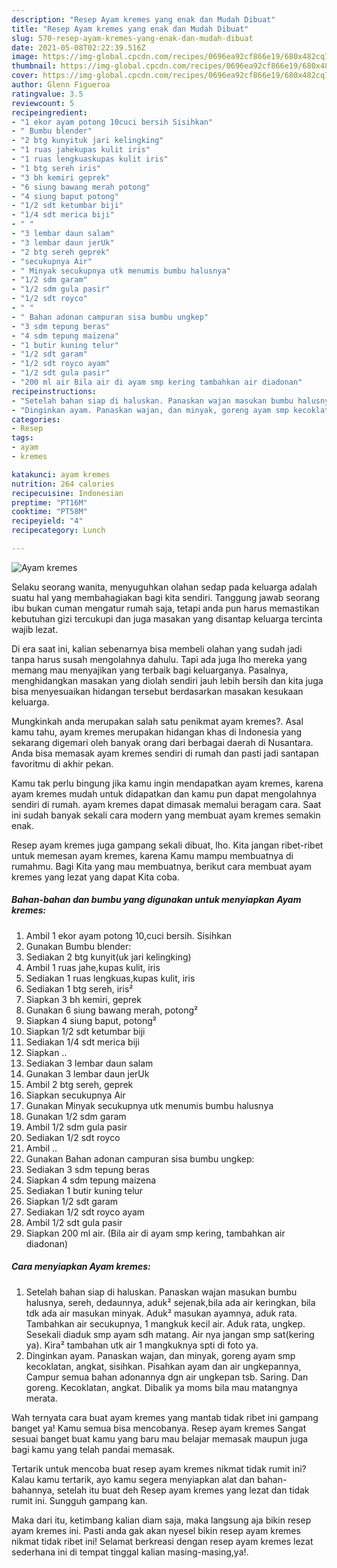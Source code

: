 ```yaml
---
description: "Resep Ayam kremes yang enak dan Mudah Dibuat"
title: "Resep Ayam kremes yang enak dan Mudah Dibuat"
slug: 570-resep-ayam-kremes-yang-enak-dan-mudah-dibuat
date: 2021-05-08T02:22:39.516Z
image: https://img-global.cpcdn.com/recipes/0696ea92cf866e19/680x482cq70/ayam-kremes-foto-resep-utama.jpg
thumbnail: https://img-global.cpcdn.com/recipes/0696ea92cf866e19/680x482cq70/ayam-kremes-foto-resep-utama.jpg
cover: https://img-global.cpcdn.com/recipes/0696ea92cf866e19/680x482cq70/ayam-kremes-foto-resep-utama.jpg
author: Glenn Figueroa
ratingvalue: 3.5
reviewcount: 5
recipeingredient:
- "1 ekor ayam potong 10cuci bersih Sisihkan"
- " Bumbu blender"
- "2 btg kunyituk jari kelingking"
- "1 ruas jahekupas kulit iris"
- "1 ruas lengkuaskupas kulit iris"
- "1 btg sereh iris"
- "3 bh kemiri geprek"
- "6 siung bawang merah potong"
- "4 siung baput potong"
- "1/2 sdt ketumbar biji"
- "1/4 sdt merica biji"
- " "
- "3 lembar daun salam"
- "3 lembar daun jerUk"
- "2 btg sereh geprek"
- "secukupnya Air"
- " Minyak secukupnya utk menumis bumbu halusnya"
- "1/2 sdm garam"
- "1/2 sdm gula pasir"
- "1/2 sdt royco"
- " "
- " Bahan adonan campuran sisa bumbu ungkep"
- "3 sdm tepung beras"
- "4 sdm tepung maizena"
- "1 butir kuning telur"
- "1/2 sdt garam"
- "1/2 sdt royco ayam"
- "1/2 sdt gula pasir"
- "200 ml air Bila air di ayam smp kering tambahkan air diadonan"
recipeinstructions:
- "Setelah bahan siap di haluskan. Panaskan wajan masukan bumbu halusnya, sereh, dedaunnya, aduk² sejenak,bila ada air keringkan, bila tdk ada air masukan minyak. Aduk² masukan ayamnya, aduk rata. Tambahkan air secukupnya, 1 mangkuk kecil air. Aduk rata, ungkep. Sesekali diaduk smp ayam sdh matang. Air nya jangan smp sat(kering ya). Kira² tambahan utk air 1 mangkuknya spti di foto ya."
- "Dinginkan ayam. Panaskan wajan, dan minyak, goreng ayam smp kecoklatan, angkat, sisihkan. Pisahkan ayam dan air ungkepannya, Campur semua bahan adonannya dgn air ungkepan tsb. Saring. Dan goreng. Kecoklatan, angkat. Dibalik ya moms bila mau matangnya merata."
categories:
- Resep
tags:
- ayam
- kremes

katakunci: ayam kremes 
nutrition: 264 calories
recipecuisine: Indonesian
preptime: "PT16M"
cooktime: "PT58M"
recipeyield: "4"
recipecategory: Lunch

---
```



![Ayam kremes](https://img-global.cpcdn.com/recipes/0696ea92cf866e19/680x482cq70/ayam-kremes-foto-resep-utama.jpg)

Selaku seorang wanita, menyuguhkan olahan sedap pada keluarga adalah suatu hal yang membahagiakan bagi kita sendiri. Tanggung jawab seorang ibu bukan cuman mengatur rumah saja, tetapi anda pun harus memastikan kebutuhan gizi tercukupi dan juga masakan yang disantap keluarga tercinta wajib lezat.

Di era  saat ini, kalian sebenarnya bisa membeli olahan yang sudah jadi tanpa harus susah mengolahnya dahulu. Tapi ada juga lho mereka yang memang mau menyajikan yang terbaik bagi keluarganya. Pasalnya, menghidangkan masakan yang diolah sendiri jauh lebih bersih dan kita juga bisa menyesuaikan hidangan tersebut berdasarkan masakan kesukaan keluarga. 



Mungkinkah anda merupakan salah satu penikmat ayam kremes?. Asal kamu tahu, ayam kremes merupakan hidangan khas di Indonesia yang sekarang digemari oleh banyak orang dari berbagai daerah di Nusantara. Anda bisa memasak ayam kremes sendiri di rumah dan pasti jadi santapan favoritmu di akhir pekan.

Kamu tak perlu bingung jika kamu ingin mendapatkan ayam kremes, karena ayam kremes mudah untuk didapatkan dan kamu pun dapat mengolahnya sendiri di rumah. ayam kremes dapat dimasak memalui beragam cara. Saat ini sudah banyak sekali cara modern yang membuat ayam kremes semakin enak.

Resep ayam kremes juga gampang sekali dibuat, lho. Kita jangan ribet-ribet untuk memesan ayam kremes, karena Kamu mampu membuatnya di rumahmu. Bagi Kita yang mau membuatnya, berikut cara membuat ayam kremes yang lezat yang dapat Kita coba.

<!--inarticleads1-->

##### Bahan-bahan dan bumbu yang digunakan untuk menyiapkan Ayam kremes:

1. Ambil 1 ekor ayam potong 10,cuci bersih. Sisihkan
1. Gunakan  Bumbu blender:
1. Sediakan 2 btg kunyit(uk jari kelingking)
1. Ambil 1 ruas jahe,kupas kulit, iris
1. Sediakan 1 ruas lengkuas,kupas kulit, iris
1. Sediakan 1 btg sereh, iris²
1. Siapkan 3 bh kemiri, geprek
1. Gunakan 6 siung bawang merah, potong²
1. Siapkan 4 siung baput, potong²
1. Siapkan 1/2 sdt ketumbar biji
1. Sediakan 1/4 sdt merica biji
1. Siapkan  ..
1. Sediakan 3 lembar daun salam
1. Gunakan 3 lembar daun jerUk
1. Ambil 2 btg sereh, geprek
1. Siapkan secukupnya Air
1. Gunakan  Minyak secukupnya utk menumis bumbu halusnya
1. Gunakan 1/2 sdm garam
1. Ambil 1/2 sdm gula pasir
1. Sediakan 1/2 sdt royco
1. Ambil  ..
1. Gunakan  Bahan adonan campuran sisa bumbu ungkep:
1. Sediakan 3 sdm tepung beras
1. Siapkan 4 sdm tepung maizena
1. Sediakan 1 butir kuning telur
1. Siapkan 1/2 sdt garam
1. Sediakan 1/2 sdt royco ayam
1. Ambil 1/2 sdt gula pasir
1. Siapkan 200 ml air. (Bila air di ayam smp kering, tambahkan air diadonan)




<!--inarticleads2-->

##### Cara menyiapkan Ayam kremes:

1. Setelah bahan siap di haluskan. Panaskan wajan masukan bumbu halusnya, sereh, dedaunnya, aduk² sejenak,bila ada air keringkan, bila tdk ada air masukan minyak. Aduk² masukan ayamnya, aduk rata. Tambahkan air secukupnya, 1 mangkuk kecil air. Aduk rata, ungkep. Sesekali diaduk smp ayam sdh matang. Air nya jangan smp sat(kering ya). Kira² tambahan utk air 1 mangkuknya spti di foto ya.
1. Dinginkan ayam. Panaskan wajan, dan minyak, goreng ayam smp kecoklatan, angkat, sisihkan. Pisahkan ayam dan air ungkepannya, Campur semua bahan adonannya dgn air ungkepan tsb. Saring. Dan goreng. Kecoklatan, angkat. Dibalik ya moms bila mau matangnya merata.




Wah ternyata cara buat ayam kremes yang mantab tidak ribet ini gampang banget ya! Kamu semua bisa mencobanya. Resep ayam kremes Sangat sesuai banget buat kamu yang baru mau belajar memasak maupun juga bagi kamu yang telah pandai memasak.

Tertarik untuk mencoba buat resep ayam kremes nikmat tidak rumit ini? Kalau kamu tertarik, ayo kamu segera menyiapkan alat dan bahan-bahannya, setelah itu buat deh Resep ayam kremes yang lezat dan tidak rumit ini. Sungguh gampang kan. 

Maka dari itu, ketimbang kalian diam saja, maka langsung aja bikin resep ayam kremes ini. Pasti anda gak akan nyesel bikin resep ayam kremes nikmat tidak ribet ini! Selamat berkreasi dengan resep ayam kremes lezat sederhana ini di tempat tinggal kalian masing-masing,ya!.

